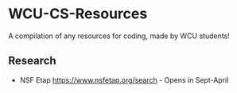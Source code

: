 # WCU-CS-Resources
A compilation of any resources for coding, made by WCU students!

## Research
  - NSF Etap https://www.nsfetap.org/search - Opens in Sept-April

